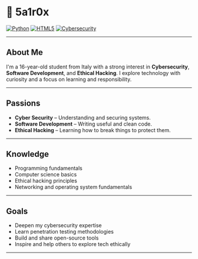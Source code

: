 # 👤 5a1r0x

[![Python](https://img.shields.io/badge/Python-3776AB?style=flat&logo=python&logoColor=white)](https://www.python.org/)
[![HTML5](https://img.shields.io/badge/HTML5-E34F26?style=flat&logo=html5&logoColor=white)](https://developer.mozilla.org/en-US/docs/Web/HTML)
[![Cybersecurity](https://img.shields.io/badge/CyberSecurity-000000?style=flat&logo=hackthebox&logoColor=white)](https://www.hackthebox.com/)

---

## About Me

I'm a 16-year-old student from Italy with a strong interest in **Cybersecurity**, **Software Development**, and **Ethical Hacking**. I explore technology with curiosity and a focus on learning and responsibility.

---

## Passions

- **Cyber Security** – Understanding and securing systems.
- **Software Development** – Writing useful and clean code.
- **Ethical Hacking** – Learning how to break things to protect them.

---

## Knowledge

- Programming fundamentals
- Computer science basics
- Ethical hacking principles
- Networking and operating system fundamentals

---

## Goals

- Deepen my cybersecurity expertise
- Learn penetration testing methodologies
- Build and share open-source tools
- Inspire and help others to explore tech ethically

---
